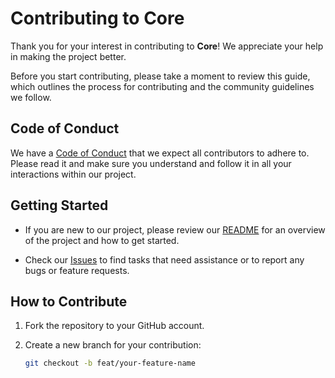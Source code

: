 # Contributing to Core

Thank you for your interest in contributing to **Core**! We appreciate your help in making the project better.

Before you start contributing, please take a moment to review this guide, which outlines the process for contributing and the community guidelines we follow.

## Code of Conduct

We have a [Code of Conduct](CODE_OF_CONDUCT.md) that we expect all contributors to adhere to. Please read it and make sure you understand and follow it in all your interactions within our project.

## Getting Started

- If you are new to our project, please review our [README](README.md) for an overview of the project and how to get started.

- Check our [Issues](https://github.com/eoussama/dx/issues) to find tasks that need assistance or to report any bugs or feature requests.

## How to Contribute

1. Fork the repository to your GitHub account.

2. Create a new branch for your contribution:

   ```bash
   git checkout -b feat/your-feature-name
   ```
